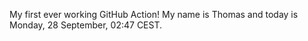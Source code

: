My first ever working GitHub Action!
My name is Thomas and today is Monday, 28 September, 02:47 CEST. 
